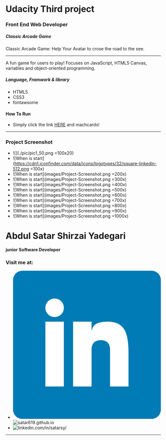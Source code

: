 # Udacity Third project
### Front End Web Developer
##### Classic Arcade Game

Classic Arcade Game: Help Your Avatar to crose the road to the see.

---

A fun game for users to play! Focuses on JavaScript, HTML5 Canvas, variables and object-oriented programming.

##### Language, Framwork & library
* HTML5
* CSS3
* fontawsome

#### How To Run

* Simply click the link [HERE](https://satar619.github.io/Udacity_Projects/) and machcards!

---
### Project Screenshot

* ![](./pic/pic1_50.png =100x20) 
* ![When is start](https://cdn1.iconfinder.com/data/icons/logotypes/32/square-linkedin-512.png =100x) 
* ![When is start](images/Project-Screenshot.png =200x) 
* ![When is start](images/Project-Screenshot.png =300x) 
* ![When is start](images/Project-Screenshot.png =400x) 
* ![When is start](images/Project-Screenshot.png =500x) 
* ![When is start](images/Project-Screenshot.png =600x) 
* ![When is start](images/Project-Screenshot.png =700x) 
* ![When is start](images/Project-Screenshot.png =800x) 
* ![When is start](images/Project-Screenshot.png =900x) 
* ![When is start](images/Project-Screenshot.png =1000x) 




# Abdul Satar Shirzai Yadegari
#### junior Software Developer

### Visit me at:
* ![](images/linkedin.png) ![satar619.github.io](https://satar619.github.io)
* ![linkedin.com/in/satarsy/](linkedin.com/in/satarsy)

------
